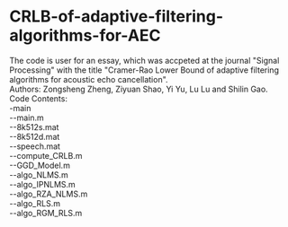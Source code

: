 # CRLB-of-adaptive-filtering-algorithms-for-AEC
The code is user for an essay, which was accpeted at the journal "Signal Processing" with the title "Cramer-Rao Lower Bound of adaptive filtering algorithms for acoustic echo cancellation". <br>
Authors: Zongsheng Zheng, Ziyuan Shao, Yi Yu, Lu Lu and Shilin Gao.<br>
Code Contents:<br>
-main<br>
--main.m<br>
--8k512s.mat<br> 
--8k512d.mat<br>
--speech.mat<br>
--compute_CRLB.m<br>
--GGD_Model.m<br>
--algo_NLMS.m<br>
--algo_IPNLMS.m<br>
--algo_RZA_NLMS.m<br>
--algo_RLS.m<br>
--algo_RGM_RLS.m<br>
